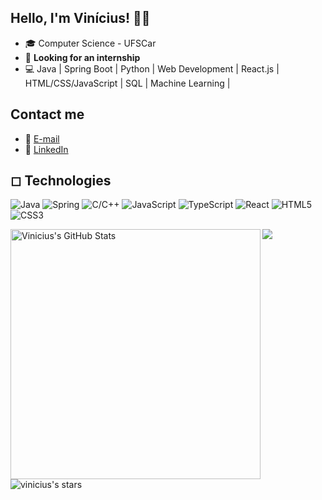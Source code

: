 ## Hello, I'm Vinícius! 👋🏼

- 🎓 Computer Science - UFSCar
- 📌 **Looking for an internship**
- 💻 Java | Spring Boot | Python | Web Development | React.js | HTML/CSS/JavaScript | SQL | Machine Learning |

## Contact me

- 📧 [E-mail](mailto:viniciusogbr@gmail.com)
- 💼 [LinkedIn](https://www.linkedin.com/in/viniciusog/)


  
## ◻ Technologies

<img alt="Java" src="https://img.shields.io/badge/java-%23ED8B00.svg?&style=for-the-badge&logo=java&logoColor=white"/> <img alt="Spring" src="https://img.shields.io/badge/spring-%236DB33F.svg?&style=for-the-badge&logo=spring&logoColor=white"/> <img alt="C/C++" src="https://img.shields.io/badge/C/C++-0066CC?style=for-the-badge&logo=cplusplus&logoColor=FFFFFF"/>  <img alt="JavaScript" src ="https://img.shields.io/badge/JavaScript-323330?style=for-the-badge&logo=javascript&logoColor=F7DF1E"/> <img alt="TypeScript" src ="https://img.shields.io/badge/TypeScript-007ACC?style=for-the-badge&logo=typescript&logoColor=white"/>  <img alt="React" src="https://img.shields.io/badge/react-%2320232a.svg?&style=for-the-badge&logo=react&logoColor=%2361DAFB"/> <img alt="HTML5" src="https://img.shields.io/badge/html5-%23E34F26.svg?&style=for-the-badge&logo=html5&logoColor=white"/> <img alt="CSS3" src="https://img.shields.io/badge/css3-%231572B6.svg?&style=for-the-badge&logo=css3&logoColor=white"/> 

<a>
<img width="400" height="auto" align="left" src="https://github-readme-stats.vercel.app/api?username=Viniciusog&show_icons=true&count_private=true&include_all_commits=true&title_color=ffffff&text_color=c9cacc&icon_color=2bbc8a&bg_color=1d1f21" alt="Vinicius's GitHub Stats"/>
</a>
<a href="https://github.com/Viniciusog/Viniciusog">
  <img src="https://github-readme-stats.vercel.app/api/top-langs/?username=Viniciusog&langs_count=6&layout=compact&title_color=ffffff&text_color=c9cacc&icon_color=2bbc8a&bg_color=1d1f21" />
</a>

<br>
<p align="left">
	<img alt="vinicius's stars" src="https://img.shields.io/github/stars/Viniciusog?color=1d1f21" />
</p>
